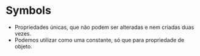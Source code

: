 # Symbols

- Propriedades únicas, que não podem ser alteradas e nem criadas duas vezes.
- Podemos utilizar como uma constante, só que para propriedade de objeto.